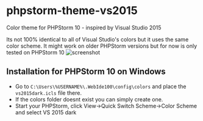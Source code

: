 # phpstorm-theme-vs2015
Color theme for PHPStorm 10 - inspired by Visual Studio 2015

Its not 100% identical to all of Visual Studio's colors but it uses the same color scheme.
It might work on older PHPStorm versions but for now is only tested on PHPStorm 10
![screenshot](https://github.com/matthiasweller/phpstorm-theme-vs2015/blob/master/screenshot.png "screenshot")

## Installation for PHPStorm 10 on Windows
* Go to `C:\Users\%USERNAME%\.WebIde100\config\colors` and place the `vs2015dark.icls` file there.
* If the colors folder doesnt exist you can simply create one.
* Start your PHPStorm, click View->Quick Switch Scheme->Color Scheme and select VS 2015 dark
